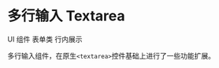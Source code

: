 # 多行输入 Textarea

<u-linear-layout gap="small">
    <u-label>UI 组件</u-label>
    <!-- <u-label>输入型</u-label> -->
    <u-label>表单类</u-label>
    <u-label>行内展示</u-label>
</u-linear-layout>

多行输入组件，在原生`<textarea>`控件基础上进行了一些功能扩展。

<u-h2-tabs router>
    <u-h2-tab title="基础示例" to="/components/u-textarea/examples"></u-h2-tab>
    <u-h2-tab v-if="NODE_ENV === 'development'" title="拓展应用" to="/components/u-textarea/advanced"></u-h2-tab>
    <u-h2-tab v-if="NODE_ENV === 'development'" title="测试用例" to="/components/u-textarea/cases"></u-h2-tab>
    <u-h2-tab title="API" to="/components/u-textarea/api"></u-h2-tab>
</u-h2-tabs>

<router-view></router-view>
